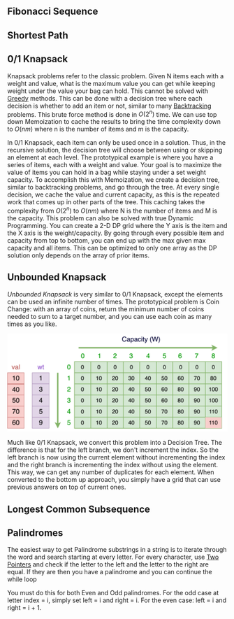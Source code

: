 

## Fibonacci Sequence


## Shortest Path


## 0/1 Knapsack

Knapsack problems refer to the classic problem. Given N items each with a weight and value, what is the maximum value you can get while keeping weight under the value your bag can hold. This cannot be solved with [Greedy](Greedy%20Patterns.md) methods. This can be done with a decision tree where each decision is whether to add an item or not, similar to many [Backtracking](Backtracking%20Patterns.md) problems. This brute force method is done in $O(2^n)$ time. We can use top down Memoization to cache the results to bring the time complexity down to $O(nm)$ where n is the number of items and m is the capacity.

In 0/1 Knapsack, each item can only be used once in a solution. Thus, in the recursive solution, the decision tree will choose between using or skipping an element at each level. The prototypical example is where you have a series of items, each with a weight and value. Your goal is to maximize the value of items you can hold in a bag while staying under a set weight capacity. To accomplish this with Memoization, we create a decision tree, similar to backtracking problems, and go through the tree. At every single decision, we cache the value and current capacity, as this is the repeated work that comes up in other parts of the tree. This caching takes the complexity from $O(2^n)$ to $O(nm)$ where N is the number of items and M is the capacity. This problem can also be solved with true Dynamic Programming. You can create a 2-D DP grid where the Y axis is the item and the X axis is the weight/capacity. By going through every possible item and capacity from top to bottom, you can end up with the max given max capacity and all items. This can be optimized to only one array as the DP solution only depends on the array of prior items.

## Unbounded Knapsack

*Unbounded Knapsack* is very similar to 0/1 Knapsack, except the elements can be used an infinite number of times. The prototypical problem is Coin Change: with an array of coins, return the minimum number of coins needed to sum to a target number, and you can use each coin as many times as you like.

![](../../Attachments/Pasted%20image%2020230420191856.png)

Much like 0/1 Knapsack, we convert this problem into a Decision Tree. The difference is that for the left branch, we don't increment the index. So the left branch is now using the current element without incrementing the index and the right branch is incrementing the index without using the element. This way, we can get any number of duplicates for each element. When converted to the bottom up approach, you simply have a grid that can use previous answers on top of current ones.

## Longest Common Subsequence



## Palindromes

The easiest way to get Palindrome substrings in a string is to iterate through the word and search starting at every letter. For every character, use [Two Pointers](Two%20Pointers.md) and check if the letter to the left and the letter to the right are equal. If they are then you have a palindrome and you can continue the while loop

You must do this for both Even and Odd palindromes. For the odd case at letter index = i, simply set left = i and right = i. For the even case: left = i and right = i + 1.




